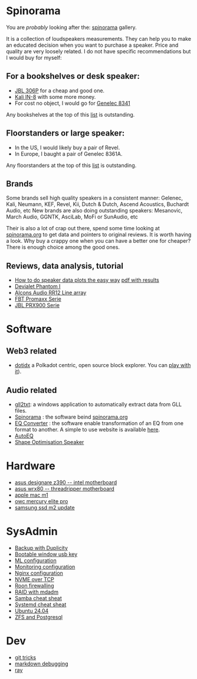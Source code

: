 # Spinorama

You are *probably* looking after the: [spinorama](https://www.spinorama.org/) gallery.

It is a collection of loudspeakers measurements. They can
help you to make an educated decision when you want to purchase a
speaker. Price and quality are very loosely related. I do not have
specific recommendations but I would buy for myself:

## For a bookshelves or desk speaker:
- [JBL 306P](https://www.spinorama.org/speakers/JBL%20306P%20Mark%20ii/ASR/index_asr.html)
  for a cheap and good one.
- [Kali IN-8](https://www.spinorama.org/speakers/Kali%20IN-8/ErinsAudioCorner/index_eac.html)
  with some more money.
- For cost no object, I would go for [Genelec 8341](https://www.spinorama.org/speakers/Genelec%208341A/ASR/index_asr-vertical.html)

Any bookshelves at the top of this [list](https://www.spinorama.org/?quality=high&page=1&shape=bookshelves&power=active&sort=score) is outstanding.

## Floorstanders or large speaker:

- In the US, I would likely buy a pair of Revel.
- In Europe, I baught a pair of Genelec 8361A.

Any floorstanders at the top of this [list](https://www.spinorama.org/?quality=high&page=1&shape=floorstanders&sort=score) is outstanding.

## Brands

Some brands sell high quality speakers in a consistent manner: Gelenec, Kali, Neumann, KEF, Revel, Kii, Dutch &amp; Dutch, Ascend Acoustics, Buchardt Audio, etc
New brands are also doing outstanding speakers: Mesanovic, March Audio, GGNTK, AsciLab, MoFi or SunAudio, etc

Their is also a lot of crap out there, spend some time looking at [spinorama.org](https://spinorama.org) to get data and pointers to original reviews. It is worth having a look. Why buy a crappy one when you can have a better one for cheaper? There is enough choice among the good ones.

## Reviews, data analysis, tutorial

- [How to do speaker data plots the easy way](/blog/tutorial/easyplot/easyplot.md) [pdf with results](/blog/tutorial/easyplot/easyplot.pdf)
- [Devialet Phantom I](/blog/reviews/20230910-Devialet-Phantom/index.html)
- [Alcons Audio RR12 Line array](/blog/reviews/20221113-Alcons-Audio-beamforming/index.html)
- [FBT Promaxx Serie](/blog/reviews/20221105-FBT-Promaxx/index.html)
- [JBL PRX900 Serie](/blog/reviews/20221103-JBL-PRX900/index.html)


# Software

## Web3 related

- [dotidx](https://github.com/pierreaubert/dotidx) a Polkadot centric, open source block explorer. You can [play with it](https://dev.dotidx.xyz/index.html)).

## Audio related
- [gll2txt](https://github.com/pierreaubert/gll2txt): a windows application to automatically extract data from GLL files.
- [Spinorama](https://github.com/pierreaubert/spinorama) : the software beind [spinorama.org](https://spinorama.org)
- [EQ Converter](https://github.com/pierreaubert/AUpresetConverter) : the software enable transformation of an EQ from one format to another. A simple to use website is available [here](https://aupresetconverter.com/).
- [AutoEQ](/blog/software/autoeq.md)
- [Shape Optimisation Speaker](/blog/software/shape_optimisation_speaker.md)


# Hardware

- [asus designare z390 -- intel motherboard](/blog/hardware/asus_designare_z390.md)
- [asus wrx80 -- threadripper motherboard](/blog/hardware/asus_wrx80.md)
- [apple mac m1](/blog/hardware/mac_m1.md)
- [owc mercury elite pro](/blog/hardware/owc_mercury_elite_pro.md)
- [samsung ssd m2 update](/blog/hardware/samsung_ssd_magician.md)


# SysAdmin

- [Backup with Duplicity](/blog/sysadmin/backup.md)
- [Bootable window usb key](/blog/sysadmin/windows.md)
- [ML configuration](/blog/sysadmin/ml.md)
- [Monitoring configuration](/blog/sysadmin/monitoring.md)
- [Nginx configuration](/blog/sysadmin/nginx.md)
- [NVME over TCP](/blog/sysadmin/nvme.md)
- [Roon firewalling](/blog/sysadmin/roon.md)
- [RAID with mdadm](/blog/sysadmin/mdadm.md)
- [Samba cheat sheat](/blog/sysadmin/samba.md)
- [Systemd cheat sheat](/blog/sysadmin/systemd.md)
- [Ubuntu 24.04](/blog/sysadmin/ubuntu-24.04.md)
- [ZFS and Postgresql](/blog/sysadmin/zfs.md)


# Dev

- [git tricks](/blog/devs/git.md)
- [markdown debugging](/blog/devs/markdown.md)
- [ray](/blog/devs/ray.md)



